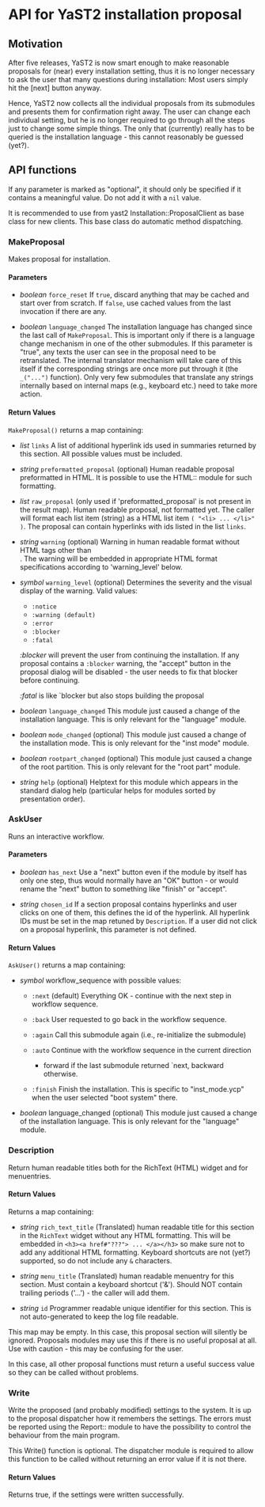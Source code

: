# API for YaST2 installation proposal
## Motivation
After five releases, YaST2 is now smart enough to make reasonable proposals for
(near) every installation setting, thus it is no longer necessary to ask the
user that many questions during installation: Most users simply hit the [next]
button anyway.

Hence, YaST2 now collects all the individual proposals from its submodules and
presents them for confirmation right away. The user can change each individual
setting, but he is no longer required to go through all the steps just to
change some simple things. The only that (currently) really has to be queried
is the installation language - this cannot reasonably be guessed (yet?).

## API functions
If any parameter is marked as "optional", it should only be specified if
it contains a meaningful value. Do not add it with a `nil` value.

It is recommended to use from yast2 Installation::ProposalClient as base class
for new clients. This base class do automatic method dispatching.

### MakeProposal
Makes proposal for installation.

#### Parameters

* _boolean_ `force_reset` If `true`, discard anything that may be cached and
  start over from scratch. If `false`, use cached values from the last
  invocation if there are any.

* _boolean_ `language_changed` The installation language has changed since the last call of
  `MakeProposal`. This is important only if there is a language change mechanism in one of the other submodules.
  If this parameter is "true", any texts the user can see in
  the proposal need to be retranslated. The internal translator mechanism
  will take care of this itself if the corresponding strings are once more
  put through it (the `_("...")` function). Only very few
  submodules that translate any strings internally based on internal maps
  (e.g., keyboard etc.) need to take more action.

#### Return Values
`MakeProposal()` returns a map containing:
* _list<string>_ `links` A list of additional hyperlink ids used in summaries returned by this
      section. All possible values must be included.

* _string_ `preformatted_proposal` (optional) Human readable proposal preformatted in HTML. It is possible to use the HTML:: module for such formatting.

* _list_ `raw_proposal` (only used if 'preformatted_proposal' is not present in the result map). Human readable proposal, not formatted yet. The caller will format each
      list item (string) as a HTML list item `( "<li> ... </li>" )`. The proposal can contain hyperlinks with ids listed in the list `links`.
* _string_ `warning` (optional) Warning in human readable format without HTML tags other than <br>. The warning will be embedded in appropriate HTML format specifications
      according to 'warning_level' below.

* _symbol_ `warning_level` (optional) Determines the severity and the visual display of the warning.
  Valid values:

  * `:notice`
  * `:warning (default)`
  * `:error`
  * `:blocker`
  * `:fatal`

  _:blocker_ will prevent the user from continuing the installation. If any proposal contains a `:blocker` warning, the "accept"
  button in the proposal dialog will be disabled - the user needs to fix that blocker before continuing.

  _:fatal_ is like `blocker but also stops building the proposal

* _boolean_ `language_changed` This module just caused a change of the installation language. This is only relevant for the "language" module.
* _boolean_ `mode_changed` (optional) This module just caused a change of the installation mode. This is only
  relevant for the "inst mode" module.

* _boolean_ `rootpart_changed` (optional) This module just caused a change of the root partition. This is only
  relevant for the "root part" module.

* _string_ `help` (optional) Helptext for this module which appears in the standard dialog
  help (particular helps for modules sorted by presentation order).

### AskUser
Runs an interactive workflow.

#### Parameters

* _boolean_ `has_next` Use a "next" button even if the module by itself has only one step, thus
  would normally have an "OK" button - or would rename the "next" button to something like "finish" or "accept".

* _string_ `chosen_id` If a section proposal contains hyperlinks and user clicks on one of them,
  this defines the id of the hyperlink. All hyperlink IDs must be set in the map retuned by `Description`. If a user did not click
  on a proposal hyperlink, this parameter is not defined.

#### Return Values
`AskUser()` returns a map containing:

* _symbol_ workflow_sequence with possible values:

  * `:next` (default) Everything OK - continue with the next step in workflow sequence.

  * `:back` User requested to go back in the workflow sequence.

  * `:again` Call this submodule again (i.e., re-initialize the submodule)

  * `:auto` Continue with the workflow sequence in the current direction
    - forward if the last submodule returned `next, backward otherwise.

  * `:finish` Finish the installation. This is specific to "inst_mode.ycp" when
    the user selected "boot system" there.

* _boolean_ language_changed (optional) This module just caused a change of the installation language. This is
  only relevant for the "language" module.

### Description
Return human readable titles both for the RichText (HTML) widget and for menuentries.

#### Return Values
Returns a map containing:

* _string_ `rich_text_title` (Translated) human readable title for this section in
  the `RichText` widget without any HTML formatting. This will be embedded in
  `<h3><a href#"???"> ... </a></h3>` so make sure not to add any additional HTML formatting.
  Keyboard shortcuts are not (yet?) supported, so do not include any `&` characters.

* _string_ `menu_title` (Translated) human readable menuentry for this section. Must contain
  a keyboard shortcut ('&'). Should NOT contain trailing periods ('...') - the caller will add them.

* _string_ `id` Programmer readable unique identifier for this section. This is not
  auto-generated to keep the log file readable.


This map may be empty. In this case, this proposal section will silently
be ignored. Proposals modules may use this if there is no useful proposal
at all. Use with caution - this may be confusing for the user.

In this case, all other proposal functions must return a useful success
value so they can be called without problems.

### Write
Write the proposed (and probably modified) settings to the system.
It is up to the proposal dispatcher how it remembers the settings.
The errors must be reported using the Report:: module to have
the possibility to control the behaviour from the main program.

This Write() function is optional. The dispatcher module is required
    to allow this function to be called without returning an error value
    if it is not there.

#### Return Values
Returns true, if the settings were written successfully.
